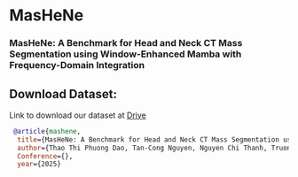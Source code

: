 # MasHeNe
### MasHeNe: A Benchmark for Head and Neck CT Mass Segmentation using Window-Enhanced Mamba with Frequency-Domain Integration


## Download Dataset:
Link to download our dataset at [Drive](https://drive.google.com/drive/folders/1CBXGXurz6Jum6ym-89mqBaHFccirhjoh?usp=sharing)

```bibtex
 @article{mashene,
  title={MasHeNe: A Benchmark for Head and Neck CT Mass Segmentation using Window-Enhanced Mamba with Frequency-Domain Integration},
  author={Thao Thi Phuong Dao, Tan-Cong Nguyen, Nguyen Chi Thanh, Truong Hoang Viet, Trong-Le Do, Mai-Khiem Tran, Minh-Khoi Pham, Trung-Nghia Le, Minh-Triet Tran, Thanh Dinh Le},
  Conference={},
  year={2025}
```
